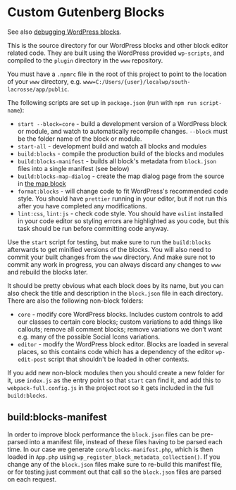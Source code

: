 # Custom Gutenberg Blocks

See also [debugging WordPress blocks](../../docs/development-help.md#debugging-wordpress-blocks).

This is the source directory for our WordPress blocks and other block editor related code. They are built using the WordPress provided `wp-scripts`, and compiled to the `plugin` directory in the `www` repository.

You must have a `.npmrc` file in the root of this project to point to the location of your `www` directory, e.g. `www=C:/Users/{user}/localwp/south-lacrosse/app/public`.

The following scripts are set up in `package.json` (run with `npm run script-name`):

* `start --block=core` - build a development version of a WordPress block or module, and watch to automatically recompile changes. `--block` must be the folder name of the block or module.
* `start-all` - development build and watch all blocks and modules
* `build:blocks` - compile the production build of the blocks and modules
* `build:blocks-manifest` - builds all block's metadata from `block.json` files into a single manifest (see below)
* `build:blocks-map-dialog` - create the map dialog page from the source in [the map block](map/)
* `format:blocks` - will change code to fit WordPress's recommended code style. You should have `prettier` running in your editor, but if not run this after you have completed any modifications.
* `lint:css`, `lint:js` - check code style. You should have `eslint` installed in your code editor so styling errors are highlighted as you code, but this task should be run before committing code anyway.

Use the `start` script for testing, but make sure to run the `build:blocks` afterwards to get minified versions of the blocks. You will also need to commit your built changes from the `www` directory. And make sure not to commit any work in progress, you can always discard any changes to `www` and rebuild the blocks later.

It should be pretty obvious what each block does by its name, but you can also check the title and description in the `block.json` file in each directory. There are also the following non-block folders:

* `core` - modify core WordPress blocks. Includes custom controls to add our classes to certain core blocks; custom variations to add things like callouts; remove all comment blocks; remove variations we don't want e.g. many of the possible Social Icons variations.
* `editor` - modify the WordPress block editor. Blocks are loaded in several places, so this contains code which has a dependency of the editor `wp-edit-post` script that shouldn't be loaded in other contexts.

If you add new non-block modules then you should create a new folder for it, use `index.js` as the entry point so that `start` can find it, and add this to `webpack-full.config.js` in the project root so it gets included in the full `build:blocks`.

## build:blocks-manifest

In order to improve block performance the `block.json` files can be pre-parsed into a manifest file, instead of these files having to be parsed each time. In our case we generate `core/blocks-manifest.php`, which is then loaded in `App.php` using `wp_register_block_metadata_collection()`. If you change any of the `block.json` files make sure to re-build this manifest file, or for testing just comment out that call so the `block.json` files are parsed on each request.
